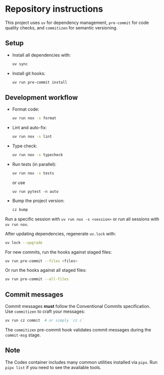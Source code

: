 # Repository instructions

This project uses `uv` for dependency management, `pre-commit` for code quality checks, and `commitizen` for semantic versioning.

## Setup

- Install all dependencies with:
  ```bash
  uv sync
  ```
- Install git hooks:
  ```bash
  uv run pre-commit install
  ```

## Development workflow

- Format code:
  ```bash
  uv run nox -s format
  ```
- Lint and auto-fix:
  ```bash
  uv run nox -s lint
  ```
- Type check:
  ```bash
  uv run nox -s typecheck
  ```
- Run tests (in parallel):
  ```bash
  uv run nox -s tests
  ```
  or use
  
  ```
  uv run pytest -n auto
  ```
- Bump the project version:
  ```bash
  cz bump
  ```

Run a specific session with `uv run nox -s <session>` or run all sessions with `uv run nox`.

After updating dependencies, regenerate `uv.lock` with:
```bash
uv lock --upgrade
```

For new commits, run the hooks against staged files:
```bash
uv run pre-commit --files <files>
```
Or run the hooks against all staged files:
```bash
uv run pre-commit --all-files
```

## Commit messages

Commit messages **must** follow the Conventional Commits specification. Use
`commitizen` to craft your messages:

```bash
uv run cz commit  # or simply `cz c`
```

The `commitizen` pre-commit hook validates commit messages during the
`commit-msg` stage.


## Note

The Codex container includes many common utilities installed via `pipx`. Run `pipx list` if you need to see the available tools.
